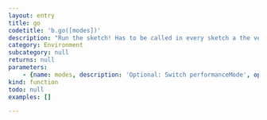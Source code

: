 ```yaml
---
layout: entry
title: go
codetitle: 'b.go([modes])'
description: "Run the sketch! Has to be called in every sketch a the very end of the code.\nYou may add performance setting options when calling b.go():"
category: Environment
subcategory: null
returns: null
parameters:
    - {name: modes, description: 'Optional: Switch performanceMode', optional: true, type: [null]}
kind: function
todo: null
examples: []

---
```

